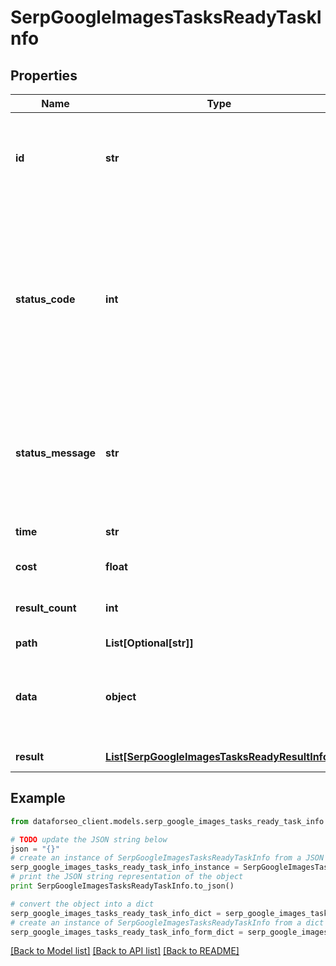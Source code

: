 # SerpGoogleImagesTasksReadyTaskInfo


## Properties

Name | Type | Description | Notes
------------ | ------------- | ------------- | -------------
**id** | **str** | task identifier unique task identifier in our system in the UUID format | [optional] 
**status_code** | **int** | status code of the task generated by DataForSEO, can be within the following range: 10000-60000 you can find the full list of the response codes here | [optional] 
**status_message** | **str** | informational message of the task you can find the full list of general informational messages here | [optional] 
**time** | **str** | execution time, seconds | [optional] 
**cost** | **float** | total tasks cost, USD | [optional] 
**result_count** | **int** | number of elements in the result array | [optional] 
**path** | **List[Optional[str]]** | URL path | [optional] 
**data** | **object** | contains the same parameters that you specified in the POST request | [optional] 
**result** | [**List[SerpGoogleImagesTasksReadyResultInfo]**](SerpGoogleImagesTasksReadyResultInfo.md) | array of results | [optional] 

## Example

```python
from dataforseo_client.models.serp_google_images_tasks_ready_task_info import SerpGoogleImagesTasksReadyTaskInfo

# TODO update the JSON string below
json = "{}"
# create an instance of SerpGoogleImagesTasksReadyTaskInfo from a JSON string
serp_google_images_tasks_ready_task_info_instance = SerpGoogleImagesTasksReadyTaskInfo.from_json(json)
# print the JSON string representation of the object
print SerpGoogleImagesTasksReadyTaskInfo.to_json()

# convert the object into a dict
serp_google_images_tasks_ready_task_info_dict = serp_google_images_tasks_ready_task_info_instance.to_dict()
# create an instance of SerpGoogleImagesTasksReadyTaskInfo from a dict
serp_google_images_tasks_ready_task_info_form_dict = serp_google_images_tasks_ready_task_info.from_dict(serp_google_images_tasks_ready_task_info_dict)
```
[[Back to Model list]](../README.md#documentation-for-models) [[Back to API list]](../README.md#documentation-for-api-endpoints) [[Back to README]](../README.md)


